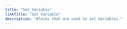 ```yaml
---
title: "Set Variable"
linkTitle: "Set Variable"
description: "Blocks that are used to set Variables."
---
```

